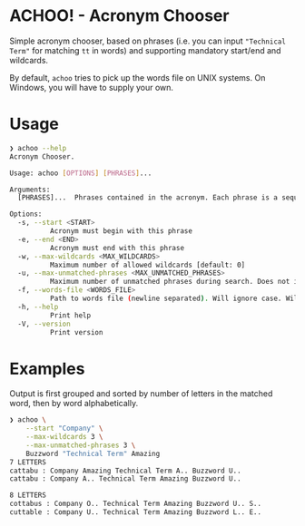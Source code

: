 # ACHOO! - Acronym Chooser

Simple acronym chooser, based on phrases (i.e. you can input `"Technical Term"` for matching `tt` in words) and supporting mandatory start/end and wildcards.

By default, `achoo` tries to pick up the words file on UNIX systems. On Windows, you will have to supply your own.

# Usage

```sh
❯ achoo --help
Acronym Chooser.

Usage: achoo [OPTIONS] [PHRASES]...

Arguments:
  [PHRASES]...  Phrases contained in the acronym. Each phrase is a sequence of space-separated words (a-zA-Z only) where some of the letters are capitalized. These will be included in the acronym

Options:
  -s, --start <START>
          Acronym must begin with this phrase
  -e, --end <END>
          Acronym must end with this phrase
  -w, --max-wildcards <MAX_WILDCARDS>
          Maximum number of allowed wildcards [default: 0]
  -u, --max-unmatched-phrases <MAX_UNMATCHED_PHRASES>
          Maximum number of unmatched phrases during search. Does not include start and end, which are mandatory if specified [default: 0]
  -f, --words-file <WORDS_FILE>
          Path to words file (newline separated). Will ignore case. Will attempt to find the words file on UNIX systems
  -h, --help
          Print help
  -V, --version
          Print version
```

# Examples
Output is first grouped and sorted by number of letters in the matched word, then by word alphabetically.

```sh
❯ achoo \
    --start "Company" \
    --max-wildcards 3 \
    --max-unmatched-phrases 3 \
    Buzzword "Technical Term" Amazing
7 LETTERS
cattabu : Company Amazing Technical Term A.. Buzzword U.. 
cattabu : Company A.. Technical Term Amazing Buzzword U.. 

8 LETTERS
cottabus : Company O.. Technical Term Amazing Buzzword U.. S.. 
cuttable : Company U.. Technical Term Amazing Buzzword L.. E.. 
```
